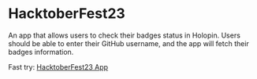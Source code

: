 # HacktoberFest23
An app that allows users to check their badges status in Holopin. Users should be able to enter their GitHub username, and the app will fetch their badges information.

Fast try: [HacktoberFest23 App](https://illa.ai/app/ILAfx4p1C7Mw/detail)
